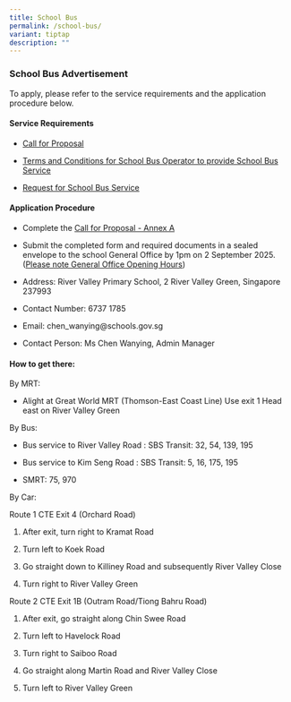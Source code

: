 ```yaml
---
title: School Bus
permalink: /school-bus/
variant: tiptap
description: ""
---
```

<h3>School Bus Advertisement</h3>
<p>To apply, please refer to the service requirements and the application
procedure below.</p>
<p></p>
<h4>Service Requirements</h4>
<ul data-tight="true" class="tight">
<li>
<p><a href="/files/1__Call_for_Proposals__For_Single_Bus_Service__20_Aug_2025.pdf" rel="noopener nofollow" target="_blank">Call for Proposal</a>
</p>
</li>
<li>
<p><a href="/files/2__TC_for_School_Bus_Operator_to_Provide_School_Bus_Services__For_Single_Bus_Service_.pdf" rel="noopener nofollow" target="_blank">Terms and Conditions for School Bus Operator to provide School Bus Service</a>
</p>
</li>
<li>
<p><a href="/files/3__Request_for_School_Bus_Service_and_TC_Governing_the_Requests_for_Services___For_Single_Bus_Service_.pdf" rel="noopener nofollow" target="_blank">Request for School Bus Service</a>
</p>
</li>
</ul>
<p></p>
<h4>Application Procedure</h4>
<ul data-tight="true" class="tight">
<li>
<p>Complete the <a href="/files/Information_from_Vendor__For_Single_Bus_Service_.pdf" rel="noopener nofollow" target="_blank">Call for Proposal - Annex A</a>
</p>
</li>
<li>
<p>Submit the completed form and required documents in a sealed envelope
to the school General Office by 1pm on 2 September 2025. (<a href="https://www.rivervalleypri.moe.edu.sg/informations/" rel="noopener nofollow" target="_blank">Please note General Office Opening Hours</a>)</p>
</li>
</ul>
<p></p>
<ul data-tight="true" class="tight">
<li>
<p>Address: River Valley Primary School, 2 River Valley Green, Singapore
237993</p>
</li>
<li>
<p>Contact Number: 6737 1785</p>
</li>
<li>
<p>Email: chen_wanying@schools.gov.sg</p>
</li>
<li>
<p>Contact Person: Ms Chen Wanying, Admin Manager</p>
</li>
</ul>
<p></p>
<h4>How to get there:</h4>
<p>By MRT:</p>
<ul data-tight="true" class="tight">
<li>
<p>Alight at Great World MRT (Thomson-East Coast Line) Use exit 1 Head east
on River Valley Green</p>
</li>
</ul>
<p>By Bus:</p>
<ul data-tight="true" class="tight">
<li>
<p>Bus service to River Valley Road : SBS Transit: 32, 54, 139, 195</p>
</li>
<li>
<p>Bus service to Kim Seng Road : SBS Transit: 5, 16, 175, 195</p>
</li>
<li>
<p>SMRT: 75, 970</p>
</li>
</ul>
<p></p>
<p>By Car:</p>
<p>Route 1 CTE Exit 4 (Orchard Road)</p>
<ol data-tight="true" class="tight">
<li>
<p>After exit, turn right to Kramat Road</p>
</li>
<li>
<p>Turn left to Koek Road</p>
</li>
<li>
<p>Go straight down to Killiney Road and subsequently River Valley Close</p>
</li>
<li>
<p>Turn right to River Valley Green</p>
</li>
</ol>
<p>Route 2 CTE Exit 1B (Outram Road/Tiong Bahru Road)</p>
<ol data-tight="true" class="tight">
<li>
<p>After exit, go straight along Chin Swee Road</p>
</li>
<li>
<p>Turn left to Havelock Road</p>
</li>
<li>
<p>Turn right to Saiboo Road</p>
</li>
<li>
<p>Go straight along Martin Road and River Valley Close</p>
</li>
<li>
<p>Turn left to River Valley Green</p>
</li>
</ol>
<p></p>
<p></p>